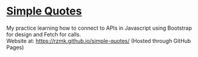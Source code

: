 # [Simple Quotes](https://rzmk.github.io/simple-quotes/)
My practice learning how to connect to APIs in Javascript using Bootstrap for design and Fetch for calls.  
Website at: https://rzmk.github.io/simple-quotes/
(Hosted through GitHub Pages)

